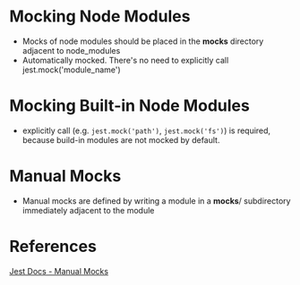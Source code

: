 # Mocking Node Modules
- Mocks of node modules should be placed in the __mocks__ directory adjacent to node_modules
- Automatically mocked. There's no need to explicitly call jest.mock('module_name')

# Mocking Built-in Node Modules
- explicitly call (e.g. `jest.mock('path')`, `jest.mock('fs')`) is required, because build-in modules are not mocked by default.

# Manual Mocks
- Manual mocks are defined by writing a module in a __mocks__/ subdirectory immediately adjacent to the module

# References
[Jest Docs - Manual Mocks](https://jestjs.io/docs/manual-mocks)